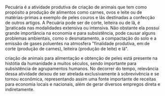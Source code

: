 <!DOCTYPE html>
<html>
<head>
<title> pecúaria </title>
<p>Pecuária é a atividade produtiva de criação de animais que tem como propósito a produção
de alimentos como carnes, ovos e leite ou de matérias-primas a exemplo de peles couros e lãs 
destinadas a confecção de outros artigos. A Pecuária pode ser de corte, leiteira ou de lã, é
]praticada nas modalidades extensiva ou intensiva. Não obstante ela possuí grande importância 
na economia e para subsistência, pode causar alguns problemas ambientais, como o desmatamento,
a compactação do solo e a emissão de gases poluentes na atmosfera "finalidade produtiva, em:de 
corte (produção de carnes), leiteira (produção de leite) e lã". <p>
<p>criação de animais para alimentação e obtenção de peles está presente na histótia da humanidade
a muitos séculos, sendo importante para subsistência de agrupamentos humanos. No decorrer do tempo, 
relevância dessa atividade deixou de ser atrelada exclusivamente à sobrevivência e se tornou econômica,
representando assim uma fonte importante de receitas para economia locais e nacionais, além de gerar 
diversos empregos direta e indiretamente.<p>
